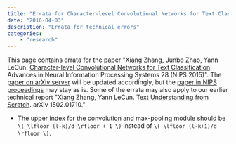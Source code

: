 ```yaml
---
title: "Errata for Character-level Convolutional Networks for Text Classification"
date: "2016-04-03"
description: "Errata for technical errors"
categories:
    - "research"
---
```


This page contains errata for the paper "Xiang Zhang, Junbo Zhao, Yann LeCun. [Character-level Convolutional Networks for Text Classification](http://arxiv.org/abs/1509.01626). Advances in Neural Information Processing Systems 28 (NIPS 2015)". The [paper on arXiv server](http://arxiv.org/abs/1509.01626) will be updated accordingly, but the [paper in NIPS proceedings](http://papers.nips.cc/paper/5782-character-level-convolutional-networks-for-text-classification) may stay as is. Some of the errata may also apply to our earlier technical report "Xiang Zhang, Yann LeCun. [Text Understanding from Scratch](http://arxiv.org/abs/1502.01710). arXiv 1502.01710."

* The upper index for the convolution and max-pooling module should be `\( \lfloor (l-k)/d \rfloor + 1 \)` instead of `\( \lfloor (l-k+1)/d \rfloor \)`.
